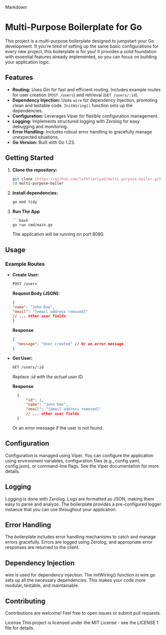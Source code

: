 Markdown

# Multi-Purpose Boilerplate for Go

This project is a multi-purpose boilerplate designed to jumpstart your Go development. If you're tired of setting up the same basic configurations for every new project, this boilerplate is for you! It provides a solid foundation with essential features already implemented, so you can focus on building your application logic.

## Features

- **Routing:** Uses Gin for fast and efficient routing. Includes example routes for user creation (`POST /users`) and retrieval (`GET /users/:id`).
- **Dependency Injection:** Uses `wire` for dependency injection, promoting clean and testable code. `InitWiring()` function sets up the dependencies.
- **Configuration:** Leverages Viper for flexible configuration management.
- **Logging:** Implements structured logging with Zerolog for easy debugging and monitoring.
- **Error Handling:** Includes robust error handling to gracefully manage unexpected situations.
- **Go Version:** Built with Go 1.23.

## Getting Started

1.  **Clone the repository:**

    ```bash
    git clone [https://github.com/luthfiarsyad/multi-purpose-boiler.git](https://github.com/luthfiarsyad/multi-purpose-boiler.git)  # Replace with your repo URL
    cd multi-purpose-boiler
    ```

2.  **Install dependencies:**

    ```bash
    go mod tidy
    ```

3.  **Run The App**

        ```bash
        go run cmd/main.go

    The application will be running on port 8080.

## **Usage**

### Example Routes

- **Create User:**

  ```bash
  POST /users
  ```
  **Request Body (JSON):**
  ```JSON
  {
  "name": "John Doe",
  "email": "[email address removed]"
  // ... other user fields
  }
  ```
  **Response**
  ```JSON
  {
    "message": "User created" // Or an error message
  }

- **Get User:**

  ```bash
  GET /users/:id
  ```
  *Replace :id with the actual user ID.*

  **Response**
  ```JSON
    {
        "id": 1,
        "name": "John Doe",
        "email": "[email address removed]"
        // ... other user fields
    }
  ```
   Or an error message if the user is not found.

## Configuration
Configuration is managed using Viper.  You can configure the application using environment variables, configuration files (e.g., config.yaml, config.json), or command-line flags.  See the Viper documentation for more details.

## Logging
Logging is done with Zerolog.  Logs are formatted as JSON, making them easy to parse and analyze.  The boilerplate provides a pre-configured logger instance that you can use throughout your application.

## Error Handling
The boilerplate includes error handling mechanisms to catch and manage errors gracefully.  Errors are logged using Zerolog, and appropriate error responses are returned to the client.

## Dependency Injection
wire is used for dependency injection.  The InitWiring() function in wire.go sets up all the necessary dependencies.  This makes your code more modular, testable, and maintainable.

## Contributing
Contributions are welcome! Feel free to open issues or submit pull requests.

License
This project is licensed under the MIT License - see the LICENSE 1  file for details.






